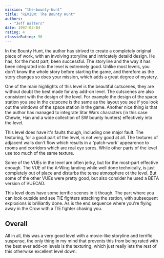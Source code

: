 ```yaml
---
mission: "the-bounty-hunt"
title: "REVIEW: The Bounty Hunt"
authors: 
  - "Jeff Walters"
date: 1997-03-04
rating: 4
classicRating: 90
---
```


In the Bounty Hunt, the author has strived to create a completely original piece of work, with an involving storyline and intricately detaild design. He has, for the most part, been successful.
The storyline and the way it has been integrated into the level is extremely good. Unlike most levels, you don't know the whole story before starting the game, and therefore as the story changes so does your mission, which adds a great degree of mystery.

One of the main highlights of this level is the beautiful cutscenes, they are without doubt the best made for any add-on level. The cutscenes are also consistent with the design of the level. For example the design of the space station you see in the cutscene is the same as the layout you see if you look out the windows of the space station in the game. Another nice thing is that the author has managed to integrate Star Wars characters (in this case Chewie, Han and a wide collection of SW bounty hunters) effectively into the level.

This level does have it's faults though, including one major fault. The texturing, for a good part of the level, is not very good at all. The textures of adjacent walls don't flow which results in a 'patch-work' appearence to rooms and corridors which are real eye sores. While other parts of the level use too much of the same texture.

Some of the VUEs in the level are often jerky, but for the most-part effective enough. The VUE of the A-Wing landing while well done technically, is just completely out of place and disturbs the tense atmosphere ot the level. But some of the other VUEs were pretty good, but also consider he used a BETA version of VUECAD.

This level does have some terrific scenes in it though. The part where you can look outside and see TIE fighters attacking the station, with subsequent explosions is brilliantly done. As is the end sequence where you're flying away in the Crow with a TIE fighter chasing you.

## Overall

All in all, this was a very good level with a movie-like storyline and terrific suspense, the only thing in my mind that prevents this from being rated with the best ever add-on levels is the texturing, which just really lets the rest of this otherwise excellent level down.